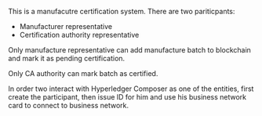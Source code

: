 This is a manufacutre certification system. There are two pariticpants: 

- Manufacturer representative
- Certification authority representative

Only manufacture representative can add manufacture batch to blockchain and mark it as pending certification. 

Only CA authority can mark batch as certified.

In order two interact with Hyperledger Composer as one of the entities, first create the participant, then issue ID for him and use his business network card to connect to business network.
